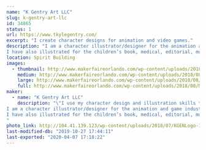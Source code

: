```yaml
---
name: "K Gentry Art LLC"
slug: k-gentry-art-llc
id: 34865
status: 1
url: https://www.tkylegentry.com/
excerpt: "I create character designs for animation and video games."
description: "I am a character illustrator/designer for the animation and game industry. My passion and my job is to give visual meaning and definition to a written description of any number of characters and creatures. Those designs are used by industry professionals as reference to animate the characters.
I have also illustrated for the children’s book, medical, editorial, music, and print industries.  I create and sell limited edition fine art prints, canvases, character design art books, and original sketches."
location: Spirit Building
images:
  - thumbnail: http://www.makerfaireorlando.com/wp-content/uploads/2018/08/MFSpace2.jpg
    medium: http://www.makerfaireorlando.com/wp-content/uploads/2018/08/MFSpace2.jpg
    large: http://www.makerfaireorlando.com/wp-content/uploads/2018/08/MFSpace2.jpg
    full: http://www.makerfaireorlando.com/wp-content/uploads/2018/08/MFSpace2.jpg
maker:
  - name: "K Gentry Art LLC"
    description: "\"I use my character design and illustration skills to bring ideas to life\"
I am a character illustrator/designer for the animation and game industry.  My passion and my job is to give visual meaning and definition to a written description of any number of characters and creatures.  Those designs are used by industry professionals as reference to animate the characters.
I have also illustrated for the children’s book, medical, editorial, music, and print industries. Although my first love is pencil, I completes my character designs and illustrations on a Mac utilizing Industry standard professional software and a Wacom Cintiq 24HD.
"
photo_link: http://104.41.139.123/wp-content/uploads/2018/07/KGENLogo-1024x768.jpg
last-modified-db: "2019-10-27 17:44:11"
last-exported: "2020-04-07 17:18:22"
---
```

